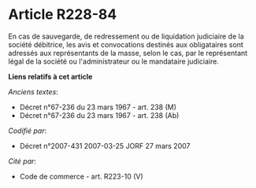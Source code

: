 # Article R228-84

En cas de sauvegarde, de redressement ou de liquidation judiciaire de la société débitrice, les avis et convocations destinés
aux obligataires sont adressés aux représentants de la masse, selon le cas, par le représentant légal de la société ou
l'administrateur ou le mandataire judiciaire.

**Liens relatifs à cet article**

_Anciens textes_:

  - Décret n°67-236 du 23 mars 1967 - art. 238 (M)
  - Décret n°67-236 du 23 mars 1967 - art. 238 (Ab)

_Codifié par_:

  - Décret n°2007-431 2007-03-25 JORF 27 mars 2007

_Cité par_:

  - Code de commerce - art. R223-10 (V)

